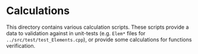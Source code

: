 # Calculations

This directory contains various calculation scripts.
These scripts provide a data to validation against in unit-tests (e.g. `Elem*` files for `../src/test/test_Elements.cpp`), or provide some calculations for functions verification.
